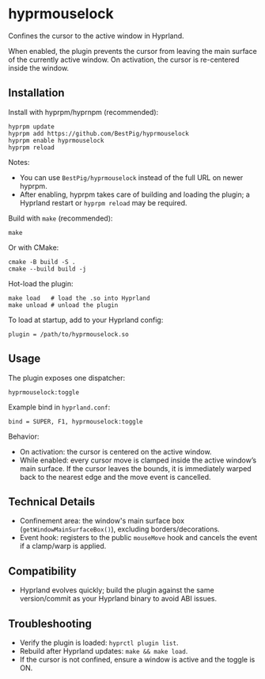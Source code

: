 # hyprmouselock

Confines the cursor to the active window in Hyprland.

When enabled, the plugin prevents the cursor from leaving the main surface of the currently active window. On activation, the cursor is re-centered inside the window.

## Installation

Install with hyprpm/hyprnpm (recommended):

```
hyprpm update
hyprpm add https://github.com/BestPig/hyprmouselock
hyprpm enable hyprmouselock
hyprpm reload
```

Notes:
- You can use `BestPig/hyprmouselock` instead of the full URL on newer hyprpm.
- After enabling, hyprpm takes care of building and loading the plugin; a Hyprland restart or `hyprpm reload` may be required.

Build with `make` (recommended):

```
make
```

Or with CMake:

```
cmake -B build -S .
cmake --build build -j
```

Hot-load the plugin:

```
make load   # load the .so into Hyprland
make unload # unload the plugin
```

To load at startup, add to your Hyprland config:

```
plugin = /path/to/hyprmouselock.so
```

## Usage

The plugin exposes one dispatcher:

```
hyprmouselock:toggle
```

Example bind in `hyprland.conf`:

```
bind = SUPER, F1, hyprmouselock:toggle
```

Behavior:
- On activation: the cursor is centered on the active window.
- While enabled: every cursor move is clamped inside the active window’s main surface. If the cursor leaves the bounds, it is immediately warped back to the nearest edge and the move event is cancelled.

## Technical Details

- Confinement area: the window's main surface box (`getWindowMainSurfaceBox()`), excluding borders/decorations.
- Event hook: registers to the public `mouseMove` hook and cancels the event if a clamp/warp is applied.

## Compatibility

- Hyprland evolves quickly; build the plugin against the same version/commit as your Hyprland binary to avoid ABI issues.

## Troubleshooting

- Verify the plugin is loaded: `hyprctl plugin list`.
- Rebuild after Hyprland updates: `make && make load`.
- If the cursor is not confined, ensure a window is active and the toggle is ON.
